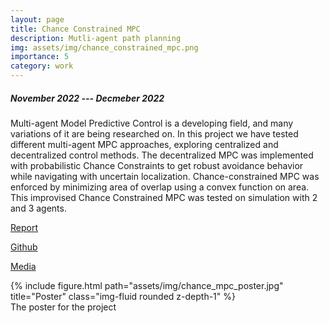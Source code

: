 ```yaml
---
layout: page
title: Chance Constrained MPC
description: Mutli-agent path planning
img: assets/img/chance_constrained_mpc.png
importance: 5
category: work
---
```


##### November 2022 --- Decmeber 2022

Multi-agent Model Predictive Control is a developing field, and many variations of it are being researched on. In this project we have tested different multi-agent MPC approaches, exploring centralized and decentralized control methods. The decentralized MPC was implemented with probabilistic Chance Constraints to get robust avoidance behavior while
navigating with uncertain localization. Chance-constrained MPC was enforced by minimizing area of overlap using a convex
function on area. This improvised Chance Constrained MPC was tested on simulation with 2 and 3 agents.


<a href="https://drive.google.com/file/d/1m9zmTFQniYrAPJRiMssyLQJa_hi_x13q/view?usp=sharing">Report</a>

<a href="https://github.com/Aadith-Kumar/MEAM-517-Project/tree/master">Github</a>

<a href="https://drive.google.com/drive/folders/1IphhiGbgVlrLbb6JlH6qwuUXd3AbcMIj?usp=sharing">Media</a>

<div class="row">
    <div class="col-sm mt-3 mt-md-0">
        {% include figure.html path="assets/img/chance_mpc_poster.jpg" title="Poster" class="img-fluid rounded z-depth-1" %}
    </div>
</div>
<div class="caption">
    The poster for the project
</div>